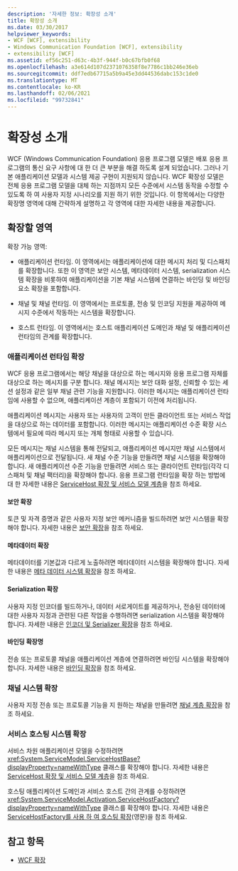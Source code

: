 ```yaml
---
description: '자세한 정보: 확장성 소개'
title: 확장성 소개
ms.date: 03/30/2017
helpviewer_keywords:
- WCF [WCF], extensibility
- Windows Communication Foundation [WCF], extensibility
- extensibility [WCF]
ms.assetid: ef56c251-d63c-4b3f-944f-b0c67bfb0f68
ms.openlocfilehash: a3e614d107d2371076358f8e7786c1bb246e36eb
ms.sourcegitcommit: ddf7edb67715a5b9a45e3dd44536dabc153c1de0
ms.translationtype: MT
ms.contentlocale: ko-KR
ms.lasthandoff: 02/06/2021
ms.locfileid: "99732841"
---
```

# <a name="introduction-to-extensibility"></a>확장성 소개

WCF (Windows Communication Foundation) 응용 프로그램 모델은 배포 응용 프로그램의 통신 요구 사항에 대 한 더 큰 부분을 해결 하도록 설계 되었습니다. 그러나 기본 애플리케이션 모델과 시스템 제공 구현이 지원되지 않습니다. WCF 확장성 모델은 전체 응용 프로그램 모델을 대체 하는 지점까지 모든 수준에서 시스템 동작을 수정할 수 있도록 하 여 사용자 지정 시나리오를 지원 하기 위한 것입니다. 이 항목에서는 다양한 확장명 영역에 대해 간략하게 설명하고 각 영역에 대한 자세한 내용을 제공합니다.  
  
## <a name="areas-to-extend"></a>확장할 영역  

 확장 가능 영역:  
  
- 애플리케이션 런타임. 이 영역에서는 애플리케이션에 대한 메시지 처리 및 디스패치를 확장합니다. 또한 이 영역은 보안 시스템, 메타데이터 시스템, serialization 시스템 확장을 비롯하여 애플리케이션을 기본 채널 시스템에 연결하는 바인딩 및 바인딩 요소 확장을 포함합니다.  
  
- 채널 및 채널 런타임. 이 영역에서는 프로토콜, 전송 및 인코딩 지원을 제공하여 메시지 수준에서 작동하는 시스템을 확장합니다.  
  
- 호스트 런타임. 이 영역에서는 호스트 애플리케이션 도메인과 채널 및 애플리케이션 런타임의 관계를 확장합니다.  
  
### <a name="extending-the-application-runtime"></a>애플리케이션 런타임 확장  

 WCF 응용 프로그램에서는 해당 채널을 대상으로 하는 메시지와 응용 프로그램 자체를 대상으로 하는 메시지를 구분 합니다. 채널 메시지는 보안 대화 설정, 신뢰할 수 있는 세션 설정과 같은 일부 채널 관련 기능을 지원합니다. 이러한 메시지는 애플리케이션 런타임에 사용할 수 없으며, 애플리케이션 계층이 포함되기 이전에 처리됩니다.  
  
 애플리케이션 메시지는 사용자 또는 사용자의 고객이 만든 클라이언트 또는 서비스 작업을 대상으로 하는 데이터를 포함합니다. 이러한 메시지는 애플리케이션 수준 확장 시스템에서 필요에 따라 메시지 또는 개체 형태로 사용할 수 있습니다.  
  
 모든 메시지는 채널 시스템을 통해 전달되고, 애플리케이션 메시지만 채널 시스템에서 애플리케이션으로 전달됩니다. 새 채널 수준 기능을 만들려면 채널 시스템을 확장해야 합니다. 새 애플리케이션 수준 기능을 만들려면 서비스 또는 클라이언트 런타임(각각 디스패처 및 채널 팩터리)을 확장해야 합니다. 응용 프로그램 런타임을 확장 하는 방법에 대 한 자세한 내용은 [ServiceHost 확장 및 서비스 모델 계층](./extending/extending-servicehost-and-the-service-model-layer.md)을 참조 하세요.  
  
#### <a name="extending-security"></a>보안 확장  

 토큰 및 자격 증명과 같은 사용자 지정 보안 메커니즘을 빌드하려면 보안 시스템을 확장해야 합니다. 자세한 내용은 [보안 확장](./extending/extending-security.md)을 참조 하세요.  
  
#### <a name="extending-metadata"></a>메타데이터 확장  

 메타데이터를 기본값과 다르게 노출하려면 메타데이터 시스템을 확장해야 합니다. 자세한 내용은 [메타 데이터 시스템 확장](./extending/extending-the-metadata-system.md)을 참조 하세요.  
  
#### <a name="extending-serialization"></a>Serialization 확장  

 사용자 지정 인코더를 빌드하거나, 데이터 서로게이트를 제공하거나, 전송된 데이터에 대한 사용자 지정과 관련된 다른 작업을 수행하려면 serialization 시스템을 확장해야 합니다. 자세한 내용은 [인코더 및 Serializer 확장](./extending/extending-encoders-and-serializers.md)을 참조 하세요.  
  
#### <a name="extending-bindings"></a>바인딩 확장명  

 전송 또는 프로토콜 채널을 애플리케이션 계층에 연결하려면 바인딩 시스템을 확장해야 합니다. 자세한 내용은 [바인딩 확장](./extending/extending-bindings.md)을 참조 하세요.  
  
### <a name="extending-the-channel-system"></a>채널 시스템 확장  

 사용자 지정 전송 또는 프로토콜 기능을 지 원하는 채널을 만들려면 [채널 계층 확장](./extending/extending-the-channel-layer.md)을 참조 하세요.  
  
### <a name="extending-the-service-hosting-system"></a>서비스 호스팅 시스템 확장  

 서비스 차원 애플리케이션 모델을 수정하려면 <xref:System.ServiceModel.ServiceHostBase?displayProperty=nameWithType> 클래스를 확장해야 합니다. 자세한 내용은 [ServiceHost 확장 및 서비스 모델 계층](./extending/extending-servicehost-and-the-service-model-layer.md)을 참조 하세요.  
  
 호스팅 애플리케이션 도메인과 서비스 호스트 간의 관계를 수정하려면 <xref:System.ServiceModel.Activation.ServiceHostFactory?displayProperty=nameWithType> 클래스를 확장해야 합니다. 자세한 내용은 [ServiceHostFactory를 사용 하 여 호스팅 확장](./extending/extending-hosting-using-servicehostfactory.md)(영문)을 참조 하세요.  
  
## <a name="see-also"></a>참고 항목

- [WCF 확장](./extending/index.md)
